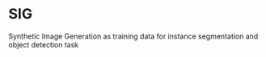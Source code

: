 # SIG
Synthetic Image Generation as training data for instance segmentation and object detection task
